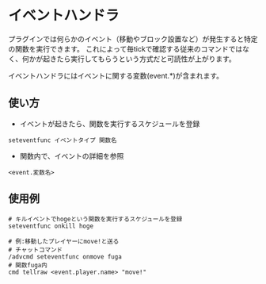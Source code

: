 # イベントハンドラ
プラグインでは何らかのイベント（移動やブロック設置など）が発生すると特定の関数を実行できます。
これによって毎tickで確認する従来のコマンドではなく、何かが起きたら実行してもらうという方式だと可読性が上がります。

イベントハンドラにはイベントに関する変数(event.*)が含まれます。
## 使い方
- イベントが起きたら、関数を実行するスケジュールを登録
```
seteventfunc イベントタイプ 関数名
```
- 関数内で、イベントの詳細を参照
```
<event.変数名>
```
## 使用例
```
# キルイベントでhogeという関数を実行するスケジュールを登録
seteventfunc onkill hoge

# 例:移動したプレイヤーにmove!と送る
# チャットコマンド
/advcmd seteventfunc onmove fuga
# 関数fuga内
cmd tellraw <event.player.name> "move!"
```
